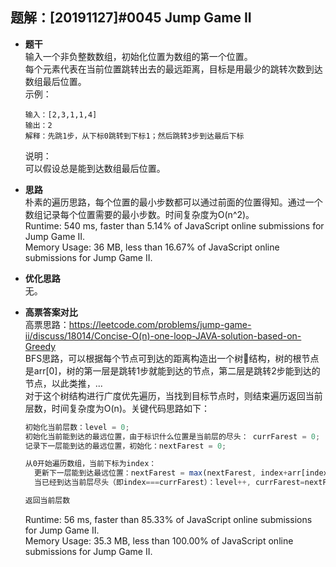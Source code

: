 ## 题解：[20191127]#0045 Jump Game II
- **题干**   
输入一个非负整数数组，初始化位置为数组的第一个位置。     
每个元素代表在当前位置跳转出去的最远距离，目标是用最少的跳转次数到达数组最后位置。   
示例：    
  ```
  输入：[2,3,1,1,4]
  输出：2
  解释：先跳1步，从下标0跳转到下标1；然后跳转3步到达最后下标
  ```
  说明：   
  可以假设总是能到达数组最后位置。    

- **思路**   
朴素的遍历思路，每个位置的最小步数都可以通过前面的位置得知。通过一个数组记录每个位置需要的最小步数。时间复杂度为O(n^2)。       
Runtime: 540 ms, faster than 5.14% of JavaScript online submissions for Jump Game II.   
Memory Usage: 36 MB, less than 16.67% of JavaScript online submissions for Jump Game II.   


- **优化思路**   
无。    

- **高票答案对比**   
高票思路：https://leetcode.com/problems/jump-game-ii/discuss/18014/Concise-O(n)-one-loop-JAVA-solution-based-on-Greedy    
BFS思路，可以根据每个节点可到达的距离构造出一个树🌲结构，树的根节点是arr[0]，树的第一层是跳转1步就能到达的节点，第二层是跳转2步能到达的节点，以此类推，...   
对于这个树结构进行广度优先遍历，当找到目标节点时，则结束遍历返回当前层数，时间复杂度为O(n)。关键代码思路如下：        
  ```javascript
  初始化当前层数：level = 0;
  初始化当前能到达的最远位置，由于标识什么位置是当前层的尽头： currFarest = 0;
  记录下一层能到达的最远位置，初始化：nextFarest = 0;
  
  从0开始遍历数组，当前下标为index：
    更新下一层能到达最远位置：nextFarest = max(nextFarest, index+arr[index])
    当已经到达当前层尽头（即index===currFarest）：level++, currFarest=nextFarest

  返回当前层数
  ```

  Runtime: 56 ms, faster than 85.33% of JavaScript online submissions for Jump Game II.   
  Memory Usage: 35.3 MB, less than 100.00% of JavaScript online submissions for Jump Game II.     
